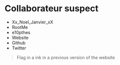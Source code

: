 # Collaborateur suspect

- Xx_Noel_Janvier_xX
- RootMe
- e10pthes
- Website
- Github
- Twitter

> Flag in a ink in a previous version of the website
